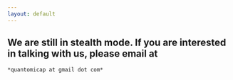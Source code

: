 ```yaml
---
layout: default
---
```


## We are still in stealth mode. If you are interested in talking with us, please email at
```
*quantomicap at gmail dot com*
```
